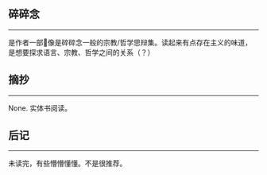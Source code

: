 ## 碎碎念
----

是作者一部🤔像是碎碎念一般的宗教/哲学思辩集。读起来有点存在主义的味道，是想要探求语言、宗教、哲学之间的关系（？）

## 摘抄
----

None. 实体书阅读。


## 后记
---

未读完，有些懵懵懂懂。不是很推荐。